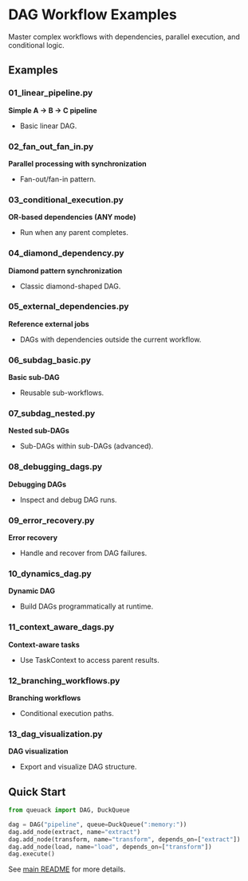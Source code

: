 # DAG Workflow Examples

Master complex workflows with dependencies, parallel execution, and conditional logic.

## Examples

### 01_linear_pipeline.py
**Simple A → B → C pipeline**
- Basic linear DAG.

### 02_fan_out_fan_in.py
**Parallel processing with synchronization**
- Fan-out/fan-in pattern.

### 03_conditional_execution.py
**OR-based dependencies (ANY mode)**
- Run when any parent completes.

### 04_diamond_dependency.py
**Diamond pattern synchronization**
- Classic diamond-shaped DAG.

### 05_external_dependencies.py
**Reference external jobs**
- DAGs with dependencies outside the current workflow.

### 06_subdag_basic.py
**Basic sub-DAG**
- Reusable sub-workflows.

### 07_subdag_nested.py
**Nested sub-DAGs**
- Sub-DAGs within sub-DAGs (advanced).

### 08_debugging_dags.py
**Debugging DAGs**
- Inspect and debug DAG runs.

### 09_error_recovery.py
**Error recovery**
- Handle and recover from DAG failures.

### 10_dynamics_dag.py
**Dynamic DAG**
- Build DAGs programmatically at runtime.

### 11_context_aware_dags.py
**Context-aware tasks**
- Use TaskContext to access parent results.

### 12_branching_workflows.py
**Branching workflows**
- Conditional execution paths.

### 13_dag_visualization.py
**DAG visualization**
- Export and visualize DAG structure.

## Quick Start

```python
from queuack import DAG, DuckQueue

dag = DAG("pipeline", queue=DuckQueue(":memory:"))
dag.add_node(extract, name="extract")
dag.add_node(transform, name="transform", depends_on=["extract"])
dag.add_node(load, name="load", depends_on=["transform"])
dag.execute()
```

See [main README](../../README.md) for more details.
